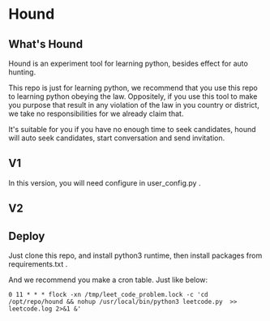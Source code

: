 # Hound

## What's Hound

Hound is an experiment tool for learning python, besides effect for auto hunting.

This repo is just for learning python, we recommend that you use this repo to learning python obeying the law.
Oppositely, if you use this tool to make you purpose that result in any violation of the law in you country or district,
we take no responsibilities for we already claim that.

It's suitable for you if you have no enough time to seek candidates, hound will auto seek candidates, start conversation
and send invitation.

## V1

In this version, you will need configure in user_config.py .

## V2

## Deploy

Just clone this repo, and install python3 runtime, then install packages from requirements.txt .

And we recommend you make a cron table. Just like below:

`0 11 * * * flock -xn /tmp/leet_code_problem.lock -c 'cd /opt/repo/hound && nohup /usr/local/bin/python3 leetcode.py  >> leetcode.log 2>&1 &'`
